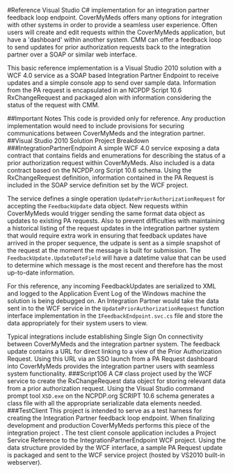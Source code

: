 #Reference Visual Studio C# implementation for an integration partner feedback loop endpoint.
CoverMyMeds offers many options for integration with other systems in order to provide a seamless user experience. Often users will create and edit requests within the CoverMyMeds application, but have a 'dashboard' within another system. CMM can offer a feedback loop to send updates for prior authorization requests back to the integration partner over a SOAP or similar web interface. 

This basic reference implementation is a Visual Studio 2010 solution with a WCF 4.0 service as a SOAP based Integration Partner Endpoint to receive updates and a simple console app to send over sample data. Information from the PA request is encapsulated in an NCPDP Script 10.6 RxChangeRequest and packaged alon with information considering the status of the request with CMM.

##Important Notes
This code is provided only for reference. Any production implementation would need to include provisions for securing communications between CoverMyMeds and the integration partner.
##Visual Studio 2010 Solution Project Breakdown
###IntegrationPartnerEndpoint
A simple WCF 4.0 service exposing a data contract that contains fields and enumerations for describing the status of a prior authorization request within CoverMyMeds. Also included is a data contract based on the NCPDP.org Script 10.6 schema. Using the RxChangeRequest definition, information contained in the PA Request is included in the SOAP service definition set by the WCF project.

The service defines a single operation `UpdatePriorAuthorizationRequest` for accepting the `FeedbackUpdate` data object. New requests within CoverMyMeds would trigger sending the same format data object as updates to existing PA requests. Also to prevent difficulties with maintaining a historical listing of the request updates in the integration partner system that would require extra work in ensuring that feedback updates have arrived in the proper sequence, the udpate is sent as a simple snapshot of the request at the moment the message is built for submission. The `FeedbackUpdate.UpdateDateField` will have a datetime value that can be used to determine which message is the most recent and therefore has the most up-to-date information.

For this reference, any incoming FeedbackUpdates are serialized to XML and logged to the Application Event Log of the Windows machine the solution is being debugged on. An Integration Partner would take the data sent in to the WCF service in the `UpdatePriorAuthorizationRequest` function interface implementation in the `IFeedbackEndpoint.svc.cs` file and store the data appropriately for their system users to view.

Typical integrations include establishing Single Sign On connectivity between CoverMyMeds and the integration partner system. The feedback update contains a URL for direct linking to a view of the Prior Authorization Request. Using this URL via an SSO launch from a PA Request dashboard into CoverMyMeds provides the integration partner users with seamless system functionality.
###Script106
A C# class project used by the WCF service to create the RxChangeRequest data object for storing relevant data from a prior authorization request. Using the Visual Studio command prompt tool `XSD.exe` on the NCPDP.org SCRIPT 10.6 schema generates a class file with all the appropriate serializable data elements needed.
###TestClient
This project is intended to serve as a test harness for creating the Integration Partner feedback loop endpoint. When finalizing development and production CoverMyMeds performs this piece of the integration project . The test client console application includes a Project Service Reference to the IntegrationPartnerEndpoint WCF project. Using the data structure provided by the WCF interface, a sample PA Request update is packaged and sent to the WCF service project (hosted by VS2010 built-in webserver). 